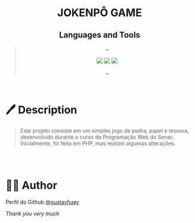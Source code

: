 <div align="center">
<h1> JOKENPÔ GAME </h1>

<h2>Languages ​​and Tools</h2>

> ~
> <br>
> <p>
> <img src="https://img.shields.io/badge/html5-%23E34F26.svg?style=for-the-badge&logo=html5&logoColor=white">
> <img src="https://img.shields.io/badge/css3-%231572B6.svg?style=for-the-badge&logo=css3&logoColor=white">
> <img src="https://img.shields.io/badge/javascript-%23323330.svg?style=for-the-badge&logo=javascript&logoColor=%23F7DF1E">
><br>
>
> ~

> </p>

</div>

<br>

<h1> 🖊️ Description </h1>	

> Este projeto consiste em um simples jogo de pedra, papel e tesoura, desenvolvido durante o curso de Programação Web do Senac. Inicialmente, foi feito em PHP, mas realizei algumas alterações.

<br>
<br>

<h1>👨‍🎓 Author</h1>

Perfil do Github [@gustavhuey](https://github.com/gustavhuey)

*Thank you very much*



